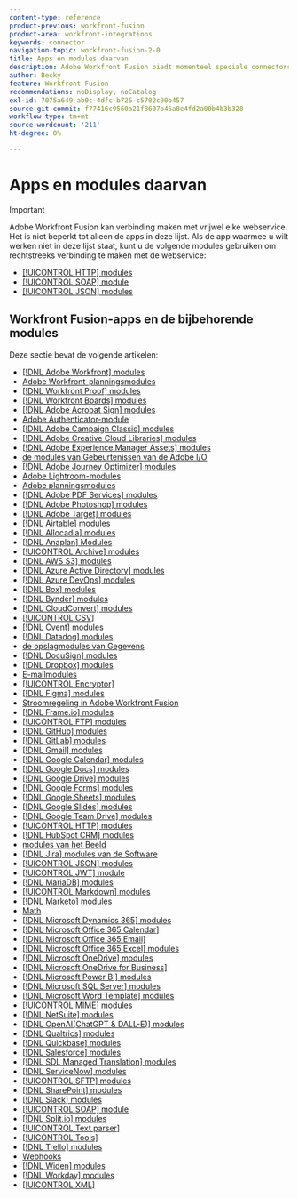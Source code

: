 ```yaml
---
content-type: reference
product-previous: workfront-fusion
product-area: workfront-integrations
keywords: connector
navigation-topic: workfront-fusion-2-0
title: Apps en modules daarvan
description: Adobe Workfront Fusion biedt momenteel speciale connectors voor de apps op deze lijst. Als de app waarmee u wilt werken, niet in deze lijst staat, kunt u er verbinding mee maken via de HTTP-, SOAP- of JSON-modules.
author: Becky
feature: Workfront Fusion
recommendations: noDisplay, noCatalog
exl-id: 7075a649-ab0c-4dfc-b726-c5702c90b457
source-git-commit: f77416c9560a21f8607b46a8e4fd2a00b4b3b328
workflow-type: tm+mt
source-wordcount: '211'
ht-degree: 0%

---
```


# Apps en modules daarvan

>[!IMPORTANT]
>
>Adobe Workfront Fusion kan verbinding maken met vrijwel elke webservice. Het is niet beperkt tot alleen de apps in deze lijst. Als de app waarmee u wilt werken niet in deze lijst staat, kunt u de volgende modules gebruiken om rechtstreeks verbinding te maken met de webservice:
>
>* [[!UICONTROL HTTP] modules ](../../workfront-fusion/apps-and-their-modules/http-modules/http-modules-1.md)
>* [[!UICONTROL SOAP] module ](../../workfront-fusion/apps-and-their-modules/soap-module.md)
>* [[!UICONTROL JSON] modules ](../../workfront-fusion/apps-and-their-modules/json-modules.md)
>

## Workfront Fusion-apps en de bijbehorende modules

Deze sectie bevat de volgende artikelen:


* [[!DNL Adobe Workfront]  modules ](../../workfront-fusion/apps-and-their-modules/workfront-modules.md)
* [Adobe Workfront-planningsmodules](/help/quicksilver/workfront-fusion/apps-and-their-modules/workfront-planning-modules.md)
* [[!DNL Workfront Proof]  modules ](../../workfront-fusion/apps-and-their-modules/workfront-proof-modules.md)
* [[!DNL Workfront Boards]  modules ](../../workfront-fusion/apps-and-their-modules/workfront-boards-modules.md)
* [[!DNL Adobe Acrobat Sign] modules](../../workfront-fusion/apps-and-their-modules/adobe-sign-modules.md)
* [Adobe Authenticator-module](/help/quicksilver/workfront-fusion/apps-and-their-modules/adobe-authenticator-modules.md)
* [[!DNL Adobe Campaign Classic]  modules ](../../workfront-fusion/apps-and-their-modules/adobe-campaign-classic-connector.md)
* [[!DNL Adobe Creative Cloud Libraries]  modules ](../../workfront-fusion/apps-and-their-modules/creative-cloud-libraries-modules.md)
* [[!DNL Adobe Experience Manager Assets] modules](../../workfront-fusion/apps-and-their-modules/aem-assets-modules.md)
* [ de modules van Gebeurtenissen van de Adobe I/O ](../../workfront-fusion/apps-and-their-modules/adobe-io-events-modules.md)
* [[!DNL Adobe Journey Optimizer] modules](../../workfront-fusion/apps-and-their-modules/adobe-journey-optimizer-modules.md)
* [Adobe Lightroom-modules](/help/quicksilver/workfront-fusion/apps-and-their-modules/adobe-lightroom-modules.md)
* [Adobe planningsmodules](/help/quicksilver/workfront-fusion/apps-and-their-modules/workfront-planning-modules.md)
* [[!DNL Adobe PDF Services]  modules ](../../workfront-fusion/apps-and-their-modules/pdf-modules.md)
* [[!DNL Adobe Photoshop]  modules ](../../workfront-fusion/apps-and-their-modules/adobe-photoshop-modules.md)
* [[!DNL Adobe Target]  modules ](../../workfront-fusion/apps-and-their-modules/adobe-target-modules.md)
* [[!DNL Airtable]  modules ](../../workfront-fusion/apps-and-their-modules/airtable-modules.md)
* [[!DNL Allocadia]  modules ](../../workfront-fusion/apps-and-their-modules/allocadia-modules.md)
* [[!DNL Anaplan]  Modules ](../../workfront-fusion/apps-and-their-modules/anaplan-modules.md)
* [[!UICONTROL Archive] modules ](../../workfront-fusion/apps-and-their-modules/archive-modules.md)
* [[!DNL AWS S3]  modules ](../../workfront-fusion/apps-and-their-modules/aws-s3-modules.md)
* [[!DNL Azure Active Directory]  modules ](../../workfront-fusion/apps-and-their-modules/azure-ad-modules.md)
* [[!DNL Azure DevOps] modules](../../workfront-fusion/apps-and-their-modules/azure-dev-ops.md)
* [[!DNL Box]  modules ](../../workfront-fusion/apps-and-their-modules/box-modules.md)
* [[!DNL Bynder]  modules ](../../workfront-fusion/apps-and-their-modules/bynder-modules.md)
* [[!DNL CloudConvert] modules](../../workfront-fusion/apps-and-their-modules/cloud-convert-modules.md)
* [[!UICONTROL CSV]](../../workfront-fusion/apps-and-their-modules/csv.md)
* [[!DNL Cvent]  modules ](../../workfront-fusion/apps-and-their-modules/cvent-modules.md)
* [[!DNL Datadog]  modules ](../../workfront-fusion/apps-and-their-modules/datadog-modules.md)
* [ de opslagmodules van Gegevens ](../../workfront-fusion/apps-and-their-modules/data-store-modules.md)
* [[!DNL DocuSign]  modules ](../../workfront-fusion/apps-and-their-modules/docusign-modules.md)
* [[!DNL Dropbox] modules](../../workfront-fusion/apps-and-their-modules/dropbox-modules.md)
* [ E-mailmodules ](../../workfront-fusion/apps-and-their-modules/email-modules.md)
* [[!UICONTROL Encryptor]](../../workfront-fusion/apps-and-their-modules/encryptor-modules.md)
* [[!DNL Figma] modules](../../workfront-fusion/apps-and-their-modules/figma-modules.md)
* [Stroomregeling in Adobe Workfront Fusion](../../workfront-fusion/apps-and-their-modules/flow-control.md)
* [[!DNL Frame.io] modules](../../workfront-fusion/apps-and-their-modules/frame-io-modules.md)
* [[!UICONTROL FTP] modules](../../workfront-fusion/apps-and-their-modules/ftp-modules.md)
* [[!DNL GitHub] modules](../../workfront-fusion/apps-and-their-modules/github.md)
* [[!DNL GitLab] modules](../../workfront-fusion/apps-and-their-modules/gitlab-modules.md)
* [[!DNL Gmail]  modules ](../../workfront-fusion/apps-and-their-modules/gmail-modules.md)
* [[!DNL Google Calendar]  modules ](../../workfront-fusion/apps-and-their-modules/google-calendar-modules.md)
* [[!DNL Google Docs]  modules ](../../workfront-fusion/apps-and-their-modules/google-docs-modules.md)
* [[!DNL Google Drive]  modules ](../../workfront-fusion/apps-and-their-modules/google-drive-modules.md)
* [[!DNL Google Forms]  modules ](../../workfront-fusion/apps-and-their-modules/google-forms-modules.md)
* [[!DNL Google Sheets]  modules ](../../workfront-fusion/apps-and-their-modules/google-sheets-modules.md)
* [[!DNL Google Slides]  modules ](../../workfront-fusion/apps-and-their-modules/google-slides-modules.md)
* [[!DNL Google Team Drive]  modules ](../../workfront-fusion/apps-and-their-modules/google-team-drive-modules.md)
* [[!UICONTROL HTTP] modules ](../../workfront-fusion/apps-and-their-modules/http-modules/http-modules-1.md)
* [[!DNL HubSpot CRM]  modules ](../../workfront-fusion/apps-and-their-modules/hubspot-crm-modules.md)
* [ modules van het Beeld ](../../workfront-fusion/apps-and-their-modules/image-module.md)
* [[!DNL Jira]  modules van de Software ](../../workfront-fusion/apps-and-their-modules/jira-software-modules.md)
* [[!UICONTROL JSON] modules](../../workfront-fusion/apps-and-their-modules/json-modules.md)
* [[!UICONTROL JWT] module](../../workfront-fusion/apps-and-their-modules/jwt-modules.md)
* [[!DNL MariaDB]  modules ](../../workfront-fusion/apps-and-their-modules/mariadb-modules.md)
* [[!UICONTROL Markdown] modules ](../../workfront-fusion/apps-and-their-modules/markdown-modules.md)
* [[!DNL Marketo]  modules ](../../workfront-fusion/apps-and-their-modules/marketo-modules.md)
* [ Math ](../../workfront-fusion/apps-and-their-modules/math-module.md)
* [[!DNL Microsoft Dynamics 365]  modules ](../../workfront-fusion/apps-and-their-modules/microsoft-dynamics-365-modules.md)
* [[!DNL Microsoft Office 365 Calendar]](../../workfront-fusion/apps-and-their-modules/microsoft-365-calendar-modules.md)
* [[!DNL Microsoft Office 365 Email]](../../workfront-fusion/apps-and-their-modules/microsoft-365-email-modules.md)
* [[!DNL Microsoft Office 365 Excel]  modules ](../../workfront-fusion/apps-and-their-modules/microsoft-365-excel-modules.md)
* [[!DNL Microsoft OneDrive]  modules ](../../workfront-fusion/apps-and-their-modules/microsoft-onedrive-modules.md)
* [[!DNL Microsoft OneDrive for Business]](../../workfront-fusion/apps-and-their-modules/microsoft-onedrive-for-business-modules.md)
* [[!DNL Microsoft Power BI] modules](../../workfront-fusion/apps-and-their-modules/powerbi-modules.md)
* [[!DNL Microsoft SQL Server]  modules ](../../workfront-fusion/apps-and-their-modules/microsoft-sql-server-modules.md)
* [[!DNL Microsoft Word Template]  modules ](../../workfront-fusion/apps-and-their-modules/microsoft-word-templates-modules.md)
* [[!UICONTROL MIME] modules ](../../workfront-fusion/apps-and-their-modules/mime.md)
* [[!DNL NetSuite]  modules ](../../workfront-fusion/apps-and-their-modules/netsuite.md)
* [[!DNL OpenAI(ChatGPT & DALL-E)]  modules ](../../workfront-fusion/apps-and-their-modules/openai-chatgpt-modules.md)
* [[!DNL Qualtrics]  modules ](../../workfront-fusion/apps-and-their-modules/qualtrics-modules.md)
* [[!DNL Quickbase]  modules ](../../workfront-fusion/apps-and-their-modules/quickbase-modules.md)
* [[!DNL Salesforce]  modules ](../../workfront-fusion/apps-and-their-modules/salesforce-modules.md)
* [[!DNL SDL Managed Translation]  modules ](../../workfront-fusion/apps-and-their-modules/sdl-managed-translation-modules.md)
* [[!DNL ServiceNow]  modules ](../../workfront-fusion/apps-and-their-modules/servicenow-modules.md)
* [[!UICONTROL SFTP] modules ](../../workfront-fusion/apps-and-their-modules/sftp.md)
* [[!DNL SharePoint]  modules ](../../workfront-fusion/apps-and-their-modules/sharepoint-modules.md)
* [[!DNL Slack]  modules ](../../workfront-fusion/apps-and-their-modules/slack-modules.md)
* [[!UICONTROL SOAP] module ](../../workfront-fusion/apps-and-their-modules/soap-module.md)
* [[!DNL Split.io]  modules ](../../workfront-fusion/apps-and-their-modules/split-io-modules.md)
* [[!UICONTROL Text parser]](../../workfront-fusion/apps-and-their-modules/text-parser.md)
* [[!UICONTROL Tools]](../../workfront-fusion/apps-and-their-modules/tools-modules.md)
* [[!DNL Trello]  modules ](../../workfront-fusion/apps-and-their-modules/trello-modules.md)
* [ Webhooks ](../../workfront-fusion/apps-and-their-modules/webhooks-updated.md)
* [[!DNL Widen] modules](../../workfront-fusion/apps-and-their-modules/widen-modules.md)
* [[!DNL Workday] modules](../../workfront-fusion/apps-and-their-modules/workday-modules.md)
* [[!UICONTROL XML]](../../workfront-fusion/apps-and-their-modules/xml-modules.md)
